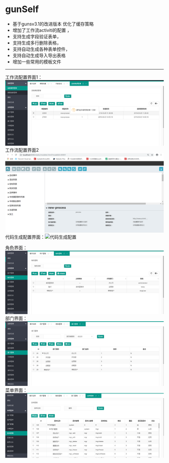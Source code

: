 # gunSelf
+ 基于gunsv3.1的改进版本 优化了缓存策略
+ 增加了工作流activiti的配置 ，
+ 支持生成字段验证表单，
+ 支持生成多行删除表格，
+ 支持自动生成各种表单控件，
+ 支持自动生成导入导出表格
+ 增加一些常用的模板文件

----
工作流配置界面1：![](https://github.com/mryx00/imgs/blob/maste：r/liucheng.png "工作流配置界面")
工作流配置界面2![](https://github.com/mryx00/imgs/blob/master/liucheng2.png "工作流配置界面")
代码生成配置界面：![](https://github.com/mryx00/imgs/shengcheng.png "代码生成配置")

角色界面：![](https://github.com/mryx00/imgs/blob/maste：r/juese.png "角色界面")
部门界面：![](https://github.com/mryx00/imgs/blob/maste：r/bumen.png "部门界面")
菜单界面：![](https://github.com/mryx00/imgs/blob/maste：r/caidan.png "菜单界面")
